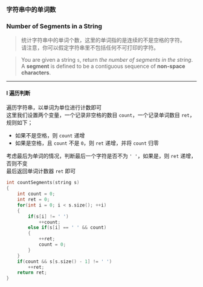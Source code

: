 ### 字符串中的单词数
### Number of Segments in a String

> 统计字符串中的单词个数，这里的单词指的是连续的不是空格的字符。  
> 请注意，你可以假定字符串里不包括任何不可打印的字符。  

> You are given a string `s`, return *the number of segments in the string*.   
> A **segment** is defined to be a contiguous sequence of **non-space characters**.  

----------

#### I 遍历判断

遍历字符串，以单词为单位进行计数即可  
这里我们设置两个变量，一个记录非空格的数目 `count`，一个记录单词数目 `ret`，规则如下；  
- 如果不是空格，则 `count` 递增  
- 如果是空格，且 `count` 不是 `0`，则 `ret` 递增，并将 `count` 归零  

考虑最后为单词的情况，判断最后一个字符是否不为 `' '`，如果是，则 `ret` 递增，否则不变  
最后返回单词计数器 `ret` 即可

```cpp
int countSegments(string s) 
{
    int count = 0;
    int ret = 0;
    for(int i = 0; i < s.size(); ++i)
    {
        if(s[i] != ' ')
            ++count;
        else if(s[i] == ' ' && count)
        {
            ++ret;
            count = 0;
        }
    }
    if(count && s[s.size() - 1] != ' ')
        ++ret;
    return ret;
}
````
